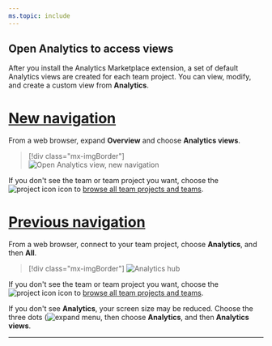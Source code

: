 ```yaml
---
ms.topic: include
---
```


<a id="open-analytics">  </a>

## Open Analytics to access views

After you install the Analytics Marketplace extension, a set of default Analytics views are created for each team project. You can view, modify, and create a custom view from **Analytics**. 

# [New navigation](#tab/new-nav)

From a web browser, expand **Overview** and choose **Analytics views**. 

> [!div class="mx-imgBorder"]  
> ![Open Analytics view, new navigation](/vsts/report/analytics/_img/open-analytics/open-analytics-views-vert.png)   

If you don't see the team or team project you want, choose the ![project icon](/vsts/boards/_img/icons/project-icon.png) icon to [browse all team projects and teams](/vsts/user-guide/account-home-pages).  

# [Previous navigation](#tab/previous-nav)

From a web browser, connect to your team project, choose  **Analytics**, and then **All**.  

> [!div class="mx-imgBorder"]
> ![Analytics hub](/vsts/report/analytics/_img/editable-views/directory-top.png)   

If you don't see the team or team project you want, choose the ![project icon](/vsts/boards/_img/icons/project-icon.png) icon to [browse all team projects and teams](/vsts/user-guide/account-home-pages).  

If you don't see **Analytics**, your screen size may be reduced. Choose the three dots (![expand menu](/vsts/report/_img/icons/menu-expand-icon.png), then choose **Analytics**, and then **Analytics views**. 

---


